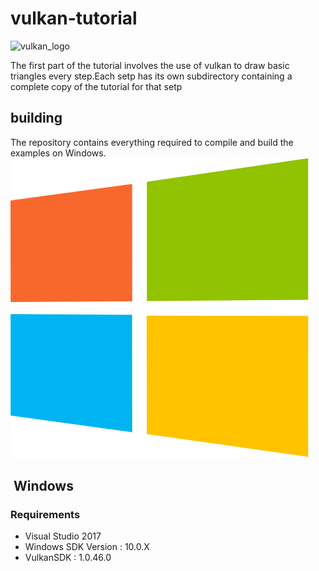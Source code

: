 vulkan-tutorial
===============
![vulkan_logo](https://github.com/heitaoflower/vulkan-tutorial/blob/master/Docs/assets/logo.jpg)

The first part of the tutorial involves the use of vulkan to draw basic triangles every step.Each setp has its own subdirectory containing a complete copy of the tutorial for that setp

## building
The repository contains everything required to compile and build the examples on Windows.
![windows logo](docs/assets/windowslogo.png)
## <img src="./images/windowslogo.png" alt="" height="32px"> Windows
### Requirements
* Visual Studio 2017
* Windows SDK Version : 10.0.X
* VulkanSDK : 1.0.46.0
